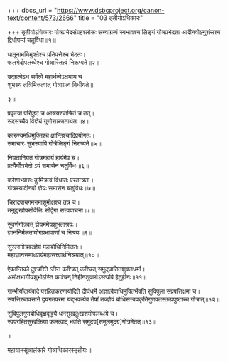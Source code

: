 +++
dbcs_url = "https://www.dsbcproject.org/canon-text/content/573/2666"
title = "03 तृतीयोऽधिकारः"

+++
तृतीयोऽधिकारः
गोत्रप्रभेदसंग्रहश्लोकः
सत्त्वाग्रत्वं स्वभावश्च लिङ्गं गोत्रप्रभेदता
आदीनवोऽनुशंसश्च द्विधौपम्यं चतुर्विधा॥१॥

धातूनामधिमुक्तेश्च प्रतिपत्तेश्च भेदतः।  
फलभेदोपलब्धेश्च गोत्रास्तित्वं निरूप्यते॥२॥

उदग्रत्वेऽथ सर्वत्वे महार्थत्वेऽक्षयाय च।  
शुभस्य तत्रिमित्तत्वात् गोत्राग्रत्वं विधीयते॥

३॥

प्रकृत्या परिपुष्टं च आश्रयश्चाश्रितं च तत्।  
सदसच्चैव विज्ञेयं गुणोत्तारणतार्थतः॥४॥

कारुण्यमधिमुक्तिश्च क्षान्तिश्चादिप्रयोगतः।  
समाचारः सुभस्यापि गोत्रेलिङ्गं निरुप्यते॥५॥

नियतानियतं गोत्रमहार्यं हार्यमेव च।  
प्रत्यैर्गोत्रभेदो ऽयं समासेन चतुर्विधः॥६॥

क्लेशाभ्यासः कुमित्रत्वं विधातः परतन्त्रता।  
गोत्रस्यादीनवो ज्ञेयः समासेन चतुर्विधः॥७॥

चिरादपायगमनमाशुमोक्षश्च तत्र च।  
तनुदुःखोपसंवित्तिः सोद्वेगा सत्त्वपाचना॥८॥

सुवर्णगोत्रवत् ज्ञेयममेयशुभताश्रयः।  
ज्ञाननिर्मलतायोगप्रभावाणां च निश्रयः॥९॥

सुरत्नगोत्रवत्ज्ञेयं महाबोधिनिमित्ततः।  
महाज्ञानसमाध्यार्यमहासत्त्वार्थनिश्रयात्॥१०॥

ऐकान्तिको दुश्चरिते ऽस्ति कश्चित् 
कश्चित् समुद्घातितशुक्लधर्मा।  
अमोक्षभागीयशुभोऽस्ति कश्चिन्
निहीनशुक्लोऽस्त्यपि हेतुहीनः॥११॥

गाम्भीर्यौदार्यवादे परहितकरणायोदिते दीर्घधर्मे
अज्ञात्वैवाधिमुक्तिर्भवति सुविपुला संप्रपत्तिक्षमा च।  
संपत्तिश्चावसाने द्वयगतपरमा यद्भवत्येव तेषां
तज्ज्ञेयं बोधिसत्त्वप्रकृतिगुणवतस्तत्प्रपुष्टाच्च गोत्रात्॥१२॥

सुविपुलगुणबोधिवृक्षवृद्ध्यै धनसुखदुःखशमोपलब्धये च।  
स्वपरहितसुखक्रिया फलत्वाद् भवति समुदग्र[समूलमुदग्र]गोत्रमेतत्॥१३॥

॥

महायानसूत्रालंकारे गोत्राधिकारस्तृतीयः॥

